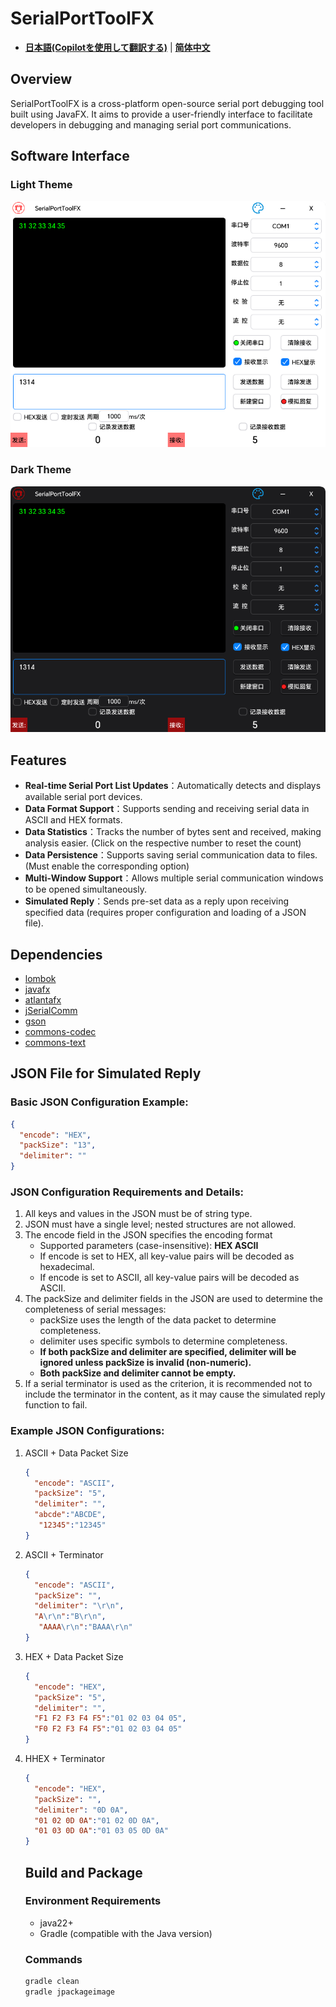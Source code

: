 # SerialPortToolFX

- [**日本語(Copilotを使用して翻訳する)**](README_JP.md) | [**简体中文**](README.md)

## Overview

SerialPortToolFX is a cross-platform open-source serial port debugging tool built using JavaFX. It aims to provide a user-friendly interface to facilitate developers in debugging and managing serial port communications.

## Software Interface

### Light Theme

![light](img/light.png)

### Dark Theme

![daek](img/dark.png)

## Features

- **Real-time Serial Port List Updates**：Automatically detects and displays available serial port devices.
- **Data Format Support**：Supports sending and receiving serial data in ASCII and HEX formats.
- **Data Statistics**：Tracks the number of bytes sent and received, making analysis easier. (Click on the respective number to reset the count)
- **Data Persistence**：Supports saving serial communication data to files. (Must enable the corresponding option)
- **Multi-Window Support**：Allows multiple serial communication windows to be opened simultaneously.
- **Simulated Reply**：Sends pre-set data as a reply upon receiving specified data (requires proper configuration and loading of a JSON file).

## Dependencies

- [lombok](https://github.com/projectlombok/lombok)
- [javafx](https://github.com/openjdk/jfx)
- [atlantafx](https://github.com/mkpaz/atlantafx)
- [jSerialComm](https://github.com/Fazecast/jSerialComm)
- [gson](https://github.com/google/gson)
- [commons-codec](https://github.com/apache/commons-codec)
- [commons-text](https://github.com/apache/commons-text)

## JSON File for Simulated Reply

### Basic JSON Configuration Example:

```json
{
  "encode": "HEX",
  "packSize": "13",
  "delimiter": ""
}
```

### JSON Configuration Requirements and Details:

1. All keys and values in the JSON must be of string type.
2. JSON must have a single level; nested structures are not allowed.
3. The encode field in the JSON specifies the encoding format
    - Supported parameters (case-insensitive): **HEX  ASCII**
    - If encode is set to HEX, all key-value pairs will be decoded as hexadecimal.
    - If encode is set to ASCII, all key-value pairs will be decoded as ASCII.
4. The packSize and delimiter fields in the JSON are used to determine the completeness of serial messages:
    - packSize uses the length of the data packet to determine completeness.
    - delimiter uses specific symbols to determine completeness.
    - **If both packSize and delimiter are specified, delimiter will be ignored unless packSize is invalid (non-numeric).**
    - **Both packSize and delimiter cannot be empty.**
5. If a serial terminator is used as the criterion, it is recommended not to include the terminator in the content, as it may cause the simulated reply function to fail.

### Example JSON Configurations:

1. ASCII + Data Packet Size

   ```json
   {
     "encode": "ASCII",
     "packSize": "5",
     "delimiter": "",
     "abcde":"ABCDE",
      "12345":"12345"
   }
   ```

2. ASCII + Terminator

   ```json
   {
     "encode": "ASCII",
     "packSize": "",
     "delimiter": "\r\n",
     "A\r\n":"B\r\n",
      "AAAA\r\n":"BAAA\r\n"
   }
   ```

3. HEX + Data Packet Size

   ```json
   {
     "encode": "HEX",
     "packSize": "5",
     "delimiter": "",
     "F1 F2 F3 F4 F5":"01 02 03 04 05",
     "F0 F2 F3 F4 F5":"01 02 03 04 05"
   }
   ```

4. HHEX + Terminator

   ```json
   {
     "encode": "HEX",
     "packSize": "",
     "delimiter": "0D 0A",
     "01 02 0D 0A":"01 02 0D 0A",
     "01 03 0D 0A":"01 03 05 0D 0A"
   }
   ```
   
   ## Build and Package
   
   ### Environment Requirements
   
   - java22+
   - Gradle (compatible with the Java version)
   
   ### Commands
   
   ```powershell
   gradle clean
   gradle jpackageimage
   ```
   
   

